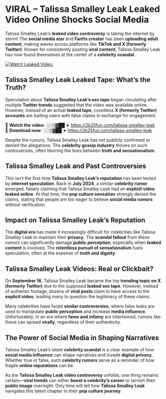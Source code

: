 # VIRAL – Talissa Smalley Leak Leaked Video Online Shocks Social Media 

Talissa Smalley Leak’s **leaked video controversy** is taking the internet by storm! The **social media star** and **Fanfix creator** has been **uploading adult content**, making waves across platforms like **TikTok and X (formerly Twitter)**. Known for consistently posting **viral content**, Talissa Smalley Leak has now found themselves at the center of a **celebrity scandal**.  

[![Watch Leaked Video.](https://miro.medium.com/v2/resize:fit:828/format:webp/1*cilzJN44JGOrTw9NJCrNHA.gif "Watch Leaked Video")](https://2k25fun.com/talissa-smalley-leak)

## **Talissa Smalley Leak Leaked Tape: What’s the Truth?**  
Speculation about **Talissa Smalley Leak’s sex tape** began circulating after multiple **Twitter trends** suggested that the video was available online. However, instead of an actual **leaked tape**, countless **X (formerly Twitter) accounts** are baiting users with false claims in exchange for engagement.  

🔹 **Watch the video:** ░░▒▓██ ➤ https://2k25fun.com/talissa-smalley-leak  
🔹 **Download now:** ░░▒▓██ ➤ https://2k25fun.com/talissa-smalley-leak  

Despite the rumors, Talissa Smalley Leak has not publicly confirmed or denied the allegations. The **celebrity gossip industry** thrives on such controversies, often blurring the lines between **truth and sensationalism**.  

## **Talissa Smalley Leak and Past Controversies**  
This isn’t the first time **Talissa Smalley Leak’s reputation** has been tested by **internet speculation**. Back in **July 2024**, a similar **celebrity rumor** emerged, falsely claiming that Talissa Smalley Leak had an **explicit video leaked online**. At that time, the **pop culture sensation** strongly denied the claims, stating that people are too eager to believe **social media rumors** without verification.  

## **Impact on Talissa Smalley Leak’s Reputation**  
The **digital era** has made it increasingly difficult for celebrities like Talissa Smalley Leak to maintain their **privacy**. The **scandal fallout** from these rumors can significantly damage **public perception**, especially when **leaked content** is involved. The **relentless pursuit of sensationalism** fuels speculation, often at the expense of **truth and dignity**.  

## **Talissa Smalley Leak Videos: Real or Clickbait?**  
On **September 16**, Talissa Smalley Leak became the top **trending topic on X (formerly Twitter)** due to the supposed **leaked sex tape**. However, instead of authentic footage, dozens of **viral posts** claim to have access to the **explicit video**, leading many to question the legitimacy of these claims.  

Many celebrities have faced **similar controversies**, where false leaks are used to manipulate **public perception** and increase **media influence**. Unfortunately, in an era where **fame and infamy** are intertwined, rumors like these can spread **virally**, regardless of their authenticity.  

## **The Power of Social Media in Shaping Narratives**  
Talissa Smalley Leak’s latest **celebrity scandal** is a clear example of how **social media influence** can shape narratives and invade **digital privacy**. Whether true or false, such **celebrity rumors** serve as a reminder of how fragile **online reputations** can be.  

As the **Talissa Smalley Leak video controversy** unfolds, one thing remains certain—**viral trends** can either **boost a celebrity’s career** or tarnish their **public image** overnight. Only time will tell how **Talissa Smalley Leak** navigates this latest chapter in their **pop culture journey**. 